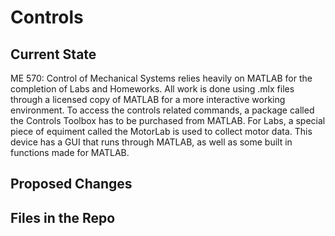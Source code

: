 # Controls

## Current State

ME 570: Control of Mechanical Systems relies heavily on MATLAB for the completion of Labs and Homeworks. All work is done using .mlx files through a licensed copy of MATLAB for a more interactive working environment. To access the controls related commands, a package called the Controls Toolbox has to be purchased from MATLAB. For Labs, a special piece of equiment called the MotorLab is used to collect motor data. This device has a GUI that runs through MATLAB, as well as some built in functions made for MATLAB.

## Proposed Changes



## Files in the Repo